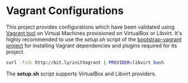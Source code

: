 # Vagrant Configurations

This project provides configurations which have been validated
using [Vagrant tool][1] on Virtual Machines provisioned on VirtualBox
or Libvirt. It's highly recommended to use the _setup.sh_ script
of the [bootstrap-vagrant project][2] for installing Vagrant
dependencies and plugins required for its project.

```bash
curl -fsSL http://bit.ly/initVagrant | PROVIDER=libvirt bash
```

The **setup.sh** script supports VirtualBox and Libvirt providers.

[1]: https://www.vagrantup.com/
[2]: https://github.com/electrocucaracha/bootstrap-vagrant
